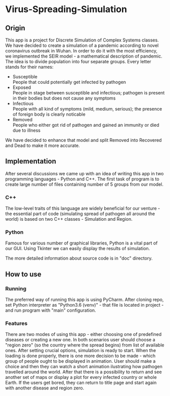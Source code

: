 # Virus-Spreading-Simulation
## Origin 
This app is a project for Discrete Simulation of Complex Systems classes. We have decided to create a simulation of a pandemic according to novel coronavirus outbreak in Wuhan. In order to do it with the most efficiency, we implemented the SEIR model - a mathematical description of pandemic. The idea is to divide population into four separate groups. Every letter stands for their names:
- Susceptible  
  People that could potentially get infected by pathogen
- Exposed  
  People in stage between susceptible and infectious; pathogen is present in their bodies but does not cause any symptoms
- Infectious  
  People with all kind of symptoms (mild, medium, serious); the presence of foreign body is clearly noticable
- Removed  
  People who either got rid of pathogen and gained an immunity or died due to illness
  
  
We have decided to enhance that model and split Removed into Recovered and Dead to make it more accurate.
## Implementation 
After several discussions we came up with an idea of writing this app in two programming languages - Python and C++. The first task of program is to create large number of files containing number of 5 groups from our model.
### C++
The low-level traits of this language are widely beneficial for our venture - the essential part of code (simulating spread of pathogen all around the world) is based on two C++ classes - Simulation and Region.
### Python
Famous for various number of graphical libraries, Python is a vital part of our GUI. Using Tkinter we can easily display the results of simulation.

The more detailed information about source code is in "doc" directory.
## How to use
### Running
The preferred way of running this app is using PyCharm. After cloning repo, set Python interpreter as "Python3.6 (venv)" - that file is located in project - and run program with "main" configuration.
### Features
There are two modes of using this app - either choosing one of predefined diseases or creating a new one. In both scenarios user should choose a "region zero" (so the country where the spread begins) from list of available ones. After setting crucial options, simulation is ready to start. When the loading is done properly, there is one more decision to be made - which group of people ought to be displayed in animation. User should make a choice and then they can watch a short animation ilustrating how pathogen travelled around the world. After that there is a possibility to return and see another set of maps or display a plot for every infected country or whole Earth. If the users get bored, they can return to title page and start again with another disease and region zero.
